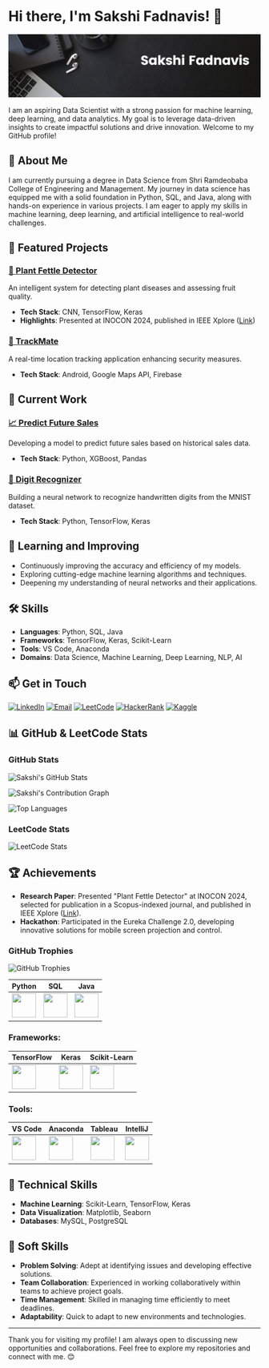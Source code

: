 # Hi there, I'm Sakshi Fadnavis! 👋

![Profile Banner](https://github.com/SakshiFadnavis2003/SakshiFadnavis2003/blob/main/Black%20Minimal%20Motivation%20Quote%20LinkedIn%20Banner.png)

I am an aspiring Data Scientist with a strong passion for machine learning, deep learning, and data analytics. My goal is to leverage data-driven insights to create impactful solutions and drive innovation. Welcome to my GitHub profile!

## 🚀 About Me

I am currently pursuing a degree in Data Science from Shri Ramdeobaba College of Engineering and Management. My journey in data science has equipped me with a solid foundation in Python, SQL, and Java, along with hands-on experience in various projects. I am eager to apply my skills in machine learning, deep learning, and artificial intelligence to real-world challenges.

## 🌟 Featured Projects

### [🌱 Plant Fettle Detector](https://github.com/SakshiFadnavis2003/Plant-Fettle-Detector)
An intelligent system for detecting plant diseases and assessing fruit quality.

- **Tech Stack**: CNN, TensorFlow, Keras
- **Highlights**: Presented at INOCON 2024, published in IEEE Xplore ([Link](https://ieeexplore.ieee.org/abstract/document/10512262/))

### [📍 TrackMate](https://github.com/SakshiFadnavis2003/TrackMate-Advanced-Mobile-Application-for-Real-Time-Luggage-Tracking)
A real-time location tracking application enhancing security measures.

- **Tech Stack**: Android, Google Maps API, Firebase

## 🚀 Current Work

### [📈 Predict Future Sales](https://github.com/SakshiFadnavis2003/Predict-Future-Sales)
Developing a model to predict future sales based on historical sales data.

- **Tech Stack**: Python, XGBoost, Pandas

### [🔢 Digit Recognizer](https://github.com/SakshiFadnavis2003/Digit-Recognizer)
Building a neural network to recognize handwritten digits from the MNIST dataset.

- **Tech Stack**: Python, TensorFlow, Keras

## 🌱 Learning and Improving

- Continuously improving the accuracy and efficiency of my models.
- Exploring cutting-edge machine learning algorithms and techniques.
- Deepening my understanding of neural networks and their applications.

## 🛠 Skills

- **Languages**: Python, SQL, Java
- **Frameworks**: TensorFlow, Keras, Scikit-Learn
- **Tools**: VS Code, Anaconda
- **Domains**: Data Science, Machine Learning, Deep Learning, NLP, AI

## 📫 Get in Touch

[![LinkedIn](https://img.shields.io/badge/LinkedIn-0A66C2?style=for-the-badge&logo=linkedin&logoColor=white)](https://www.linkedin.com/in/sakshi-fadnavis-3023a9240/)
[![Email](https://img.shields.io/badge/Email-D14836?style=for-the-badge&logo=gmail&logoColor=white)](mailto:fadnavissakshi@gmail.com)
[![LeetCode](https://img.shields.io/badge/LeetCode-FFA116?style=for-the-badge&logo=leetcode&logoColor=white)](https://leetcode.com/u/fadnavis_sakshi/)
[![HackerRank](https://img.shields.io/badge/HackerRank-2EC866?style=for-the-badge&logo=hackerrank&logoColor=white)](https://www.hackerrank.com/profile/fadnavissakshi)
[![Kaggle](https://img.shields.io/badge/Kaggle-20BEFF?style=for-the-badge&logo=kaggle&logoColor=white)](https://www.kaggle.com/sakshitusharfadnavis)

## 📊 GitHub & LeetCode Stats

### GitHub Stats

![Sakshi's GitHub Stats](https://github-readme-stats.vercel.app/api?username=SakshiFadnavis2003&show_icons=true&count_private=true&theme=radical)

![Sakshi's Contribution Graph](https://github-readme-streak-stats.herokuapp.com/?user=SakshiFadnavis2003&theme=radical)

![Top Languages](https://github-readme-stats.vercel.app/api/top-langs/?username=SakshiFadnavis2003&layout=compact&theme=dark)

### LeetCode Stats

![LeetCode Stats](https://leetcard.jacoblin.cool/fadnavis_sakshi?theme=dark&font=Montserrat&ext=contest)

## 🏆 Achievements

- **Research Paper**: Presented "Plant Fettle Detector" at INOCON 2024, selected for publication in a Scopus-indexed journal, and published in IEEE Xplore ([Link](https://ieeexplore.ieee.org/abstract/document/10512262/)).
- **Hackathon**: Participated in the Eureka Challenge 2.0, developing innovative solutions for mobile screen projection and control.

### GitHub Trophies

![GitHub Trophies](https://github.com/SakshiFadnavis2003/SakshiFadnavis2003/blob/main/github_trophies.png)

| Python | SQL | Java |
|---|---|---|
| <img src="https://img.icons8.com/color/48/000000/python.png" width="48" height="48"> | <img src="https://img.icons8.com/color/48/000000/sql.png" width="48" height="48"> | <img src="https://img.icons8.com/color/48/000000/java-coffee-cup-logo.png" width="48" height="48"> |

### Frameworks:

| TensorFlow | Keras | Scikit-Learn |
|---|---|---|
| <img src="https://img.icons8.com/color/48/000000/tensorflow.png" width="48" height="48"> | <img src="https://upload.wikimedia.org/wikipedia/commons/a/ae/Keras_logo.svg" width="48" height="48"> | <img src="https://upload.wikimedia.org/wikipedia/commons/0/05/Scikit_learn_logo_small.svg" width="48" height="48"> |


### Tools:

| VS Code | Anaconda | Tableau | IntelliJ |
|---|---|---|---|
| <img src="https://img.icons8.com/color/48/000000/visual-studio-code-2019.png" width="48" height="48"> | <img src="https://upload.wikimedia.org/wikipedia/en/c/cd/Anaconda_Logo.png" width="48" height="48"> | <img src="https://img.icons8.com/color/48/000000/tableau-software.png" width="48" height="48"> | <img src="https://img.icons8.com/color/48/000000/intellij-idea.png" width="48" height="48"> |

## 🧰 Technical Skills

- **Machine Learning**: Scikit-Learn, TensorFlow, Keras
- **Data Visualization**: Matplotlib, Seaborn
- **Databases**: MySQL, PostgreSQL

## 💬 Soft Skills

- **Problem Solving**: Adept at identifying issues and developing effective solutions.
- **Team Collaboration**: Experienced in working collaboratively within teams to achieve project goals.
- **Time Management**: Skilled in managing time efficiently to meet deadlines.
- **Adaptability**: Quick to adapt to new environments and technologies.

---

Thank you for visiting my profile! I am always open to discussing new opportunities and collaborations. Feel free to explore my repositories and connect with me. 😊

